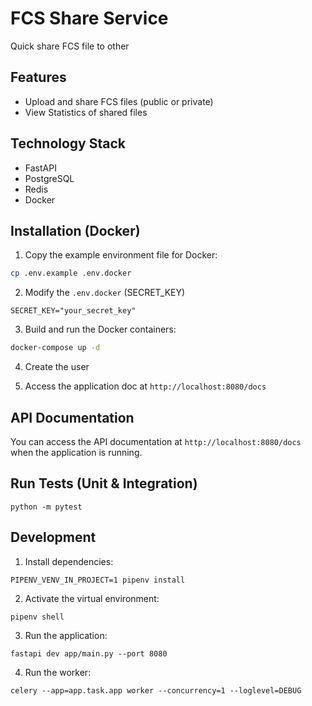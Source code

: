 # FCS Share Service

Quick share FCS file to other

## Features
- Upload and share FCS files (public or private)
- View Statistics of shared files

## Technology Stack
- FastAPI
- PostgreSQL
- Redis
- Docker

## Installation (Docker)
1. Copy the example environment file for Docker:
```bash
cp .env.example .env.docker
```

2. Modify the `.env.docker` (SECRET_KEY)
```
SECRET_KEY="your_secret_key"
```

3. Build and run the Docker containers:
```bash
docker-compose up -d
```

4. Create the user

5. Access the application doc at `http://localhost:8080/docs`

## API Documentation

You can access the API documentation at `http://localhost:8080/docs` when the application is running.

## Run Tests (Unit & Integration)

```
python -m pytest
```

## Development

1. Install dependencies:
```
PIPENV_VENV_IN_PROJECT=1 pipenv install
```

2. Activate the virtual environment:
```
pipenv shell
```

3. Run the application:
```
fastapi dev app/main.py --port 8080
```

4. Run the worker:
```
celery --app=app.task.app worker --concurrency=1 --loglevel=DEBUG
```
